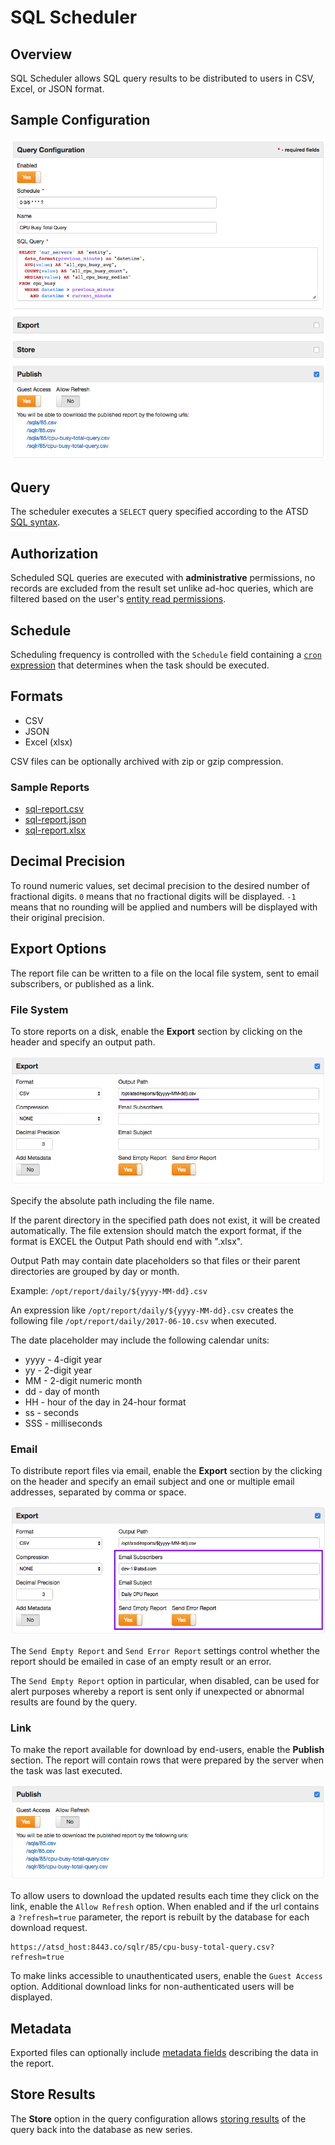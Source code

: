 # SQL Scheduler

## Overview

SQL Scheduler allows SQL query results to be distributed to users in CSV, Excel, or JSON format.

## Sample Configuration

![Scheduler Example](images/sql-scheduled.png)

## Query

The scheduler executes a `SELECT` query specified according to the ATSD [SQL syntax](README.md).

## Authorization

Scheduled SQL queries are executed with **administrative** permissions, no records are excluded from the result set unlike ad-hoc queries, which are filtered based on the user's [entity read permissions](../administration/user-authorization.md#entity-permissions).

## Schedule

Scheduling frequency is controlled with the `Schedule` field containing a [`cron` expression](scheduled-sql-cron.md) that determines when the task should be executed.

## Formats

* CSV
* JSON
* Excel (xlsx)

CSV files can be optionally archived with zip or gzip compression.

### Sample Reports

* [sql-report.csv](examples/sql-report.csv)
* [sql-report.json](examples/sql-report.json)
* [sql-report.xlsx](examples/sql-report.xlsx)


## Decimal Precision

To round numeric values, set decimal precision to the desired number of fractional digits.
`0` means that no fractional digits will be displayed.
`-1` means that no rounding will be applied and numbers will be displayed with their original precision.

## Export Options

The report file can be written to a file on the local file system, sent to email subscribers, or published as a link.

### File System

To store reports on a disk, enable the **Export** section by clicking on the header and specify an output path.

![File](images/sql-scheduled-file.png)

Specify the absolute path including the file name.

If the parent directory in the specified path does not exist, it will be created automatically.
The file extension should match the export format, if the format is EXCEL the Output Path should end with ".xlsx".

Output Path may contain date placeholders so that files or their parent directories are grouped by day or month.

Example: `/opt/report/daily/${yyyy-MM-dd}.csv`

An expression like `/opt/report/daily/${yyyy-MM-dd}.csv` creates the following file `/opt/report/daily/2017-06-10.csv` when executed.

The date placeholder may include the following calendar units:

* yyyy - 4-digit year
* yy - 2-digit year
* MM - 2-digit numeric month
* dd - day of month
* HH - hour of the day in 24-hour format
* ss - seconds
* SSS - milliseconds

### Email

To distribute report files via email, enable the **Export** section by the clicking on the header and specify an email subject and one or multiple email addresses, separated by comma or space.

![File](images/sql-scheduled-email.png)

The `Send Empty Report` and `Send Error Report` settings control whether the report should be emailed in case of an empty result or an error.

The `Send Empty Report` option in particular, when disabled, can be used for alert purposes whereby a report is sent only if unexpected or abnormal results are found by the query.

### Link

To make the report available for download by end-users, enable the **Publish** section. The report will contain rows that were prepared by the server when the task was last executed.

![File](images/sql-scheduled-publish.png)

To allow users to download the updated results each time they click on the link, enable the `Allow Refresh` option. When enabled and if the url contains a `?refresh=true` parameter, the report is rebuilt by the database for each download request.

```
https://atsd_host:8443.co/sqlr/85/cpu-busy-total-query.csv?refresh=true
```

To make links accessible to unauthenticated users, enable the `Guest Access` option. Additional download links for non-authenticated users will be displayed.

## Metadata

Exported files can optionally include [metadata fields](scheduled-sql-metadata.md) describing the data in the report.

## Store Results

The **Store** option in the query configuration allows [storing results](scheduled-sql-store.md) of the query back into the database as new series.
